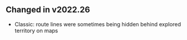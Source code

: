 ## Changed in v2022.26

* Classic: route lines were sometimes being hidden behind explored territory on maps

